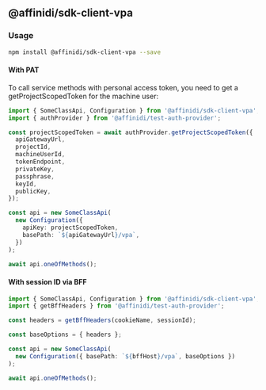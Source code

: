 ## @affinidi/sdk-client-vpa

### Usage

```bash
npm install @affinidi/sdk-client-vpa --save
```

#### With PAT

To call service methods with personal access token, you need to get a getProjectScopedToken for the machine user:

```ts
import { SomeClassApi, Configuration } from '@affinidi/sdk-client-vpa';
import { authProvider } from '@affinidi/test-auth-provider';

const projectScopedToken = await authProvider.getProjectScopedToken({
  apiGatewayUrl,
  projectId,
  machineUserId,
  tokenEndpoint,
  privateKey,
  passphrase,
  keyId,
  publicKey,
});

const api = new SomeClassApi(
  new Configuration({
    apiKey: projectScopedToken,
    basePath: `${apiGatewayUrl}/vpa`,
  })
);

await api.oneOfMethods();
```

#### With session ID via BFF

```ts
import { SomeClassApi, Configuration } from '@affinidi/sdk-client-vpa';
import { getBffHeaders } from '@affinidi/test-auth-provider';

const headers = getBffHeaders(cookieName, sessionId);

const baseOptions = { headers };

const api = new SomeClassApi(
  new Configuration({ basePath: `${bffHost}/vpa`, baseOptions })
);

await api.oneOfMethods();
```
